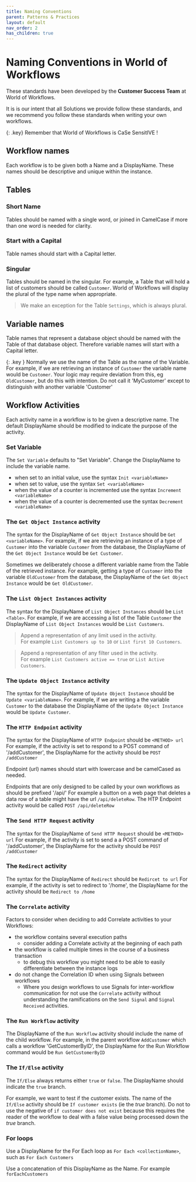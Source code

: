 ```yaml
---
title: Naming Conventions
parent: Patterns & Practices
layout: default
nav_order: 2
has_children: true
---
```


# Naming Conventions in World of Workflows

These standards have been developed by the **Customer Success Team** at World of Workflows.  

It is is our intent that all Solutions we provide follow these standards, and we recommend you follow these standards when writing your own workflows.

{: .key}
Remember that World of Workflows is CaSe SensitIVE !


## Workflow names

Each workflow is to be given both a Name and a DisplayName.  These names should be descriptive and unique within the instance.

## Tables

### Short Name
Tables should be named with a single word, or joined in CamelCase if more than one word is needed for clarity.

### Start with a Capital
Table names should start with a Capital letter.

### Singular
Tables should be named in the singular.  For example, a Table that will hold a list of customers should be called `Customer`.  World of Workflows will display the plural of the type name when appropriate.

> We make an exception for the Table `Settings`, which is always plural.

## Variable names

Table names that represent a database object should be named with the Table of that database object.  Therefore variable names will start with a Capital letter.

{: .key }
Normally we use the name of the Table as the name of the Variable.
For example, if we are retrieving an instance of `Customer` the variable name would be `Customer`.  Your logic may require deviation from this, eg  `OldCustomer`, but do this with intention.  Do not call it 'MyCustomer' except to distinguish with another variable 'Customer'


## Workflow Activities

Each activity name in a workflow is to be given a descriptive name.  The default DisplayName should be modified to indicate the purpose of the activity.

### Set Variable

The `Set Variable` defaults to "Set Variable".  Change the DisplayName to include the variable name.

- when set to an initial value, use the syntax `Init <variableName>`
- when set to  value, use the syntax `Set <variableName>`
- when the value of a counter is incremented use the syntax `Increment <variableName>`
- when the value of a counter is decremented use the syntax `Decrement <variableName>`


### The `Get Object Instance` activity

The syntax for the DisplayName of `Get Object Instance` should be `Get <variableName>`.  For example, if we are retrieving an instance of a type of `Customer` into the variable `Customer` from the database, the DisplayName of the `Get Object Instance` would be `Get Customer`.  

Sometimes we deliberately choose a different variable name from the Table of the retrieved instance.  For example, getting a type of `Customer` into the variable `OldCustomer` from the database, the DisplayName of the `Get Object Instance` would be `Get OldCustomer`.  





### The `List Object Instances` activity

The syntax for the DisplayName of `List Object Instances` should be `List <Table>`.  For example, if we are accessing a list of the Table `Customer` the DisplayName of  `List Object Instances` would be `List Customers`.  

> Append a representation of any limit used in the activity.  
>  For example  `List Customers up to 10` or `List first 10 Customers`.

> Append a representation of any filter used in the activity.  
>  For example  `List Customers active == true` or `List Active Customers`.



### The `Update Object Instance` activity

The syntax for the DisplayName of `Update Object Instance` should be `Update <variableName>`.  For example, if we are writing a the variable `Customer` to the database the DisplayName of the `Update Object Instance` would be `Update Customer`. 


### The `HTTP Endpoint` activity

The syntax for the DisplayName of `HTTP Endpoint` should be `<METHOD> url`
For example, if the activity is set to respond to a POST command of '/addCustomer', the DisplayName for the activity should be `POST /addCustomer`

Endpoint (url) names should start with lowercase and be camelCased as needed.

Endpoints that are only designed to be called by your own workflows as should be prefixed '/api/'  For example a button on a web page that deletes a data row of a table might have the url `/api/deleteRow`.  The HTP Endpoint activity would be called `POST /api/deleteRow`

### The `Send HTTP Request` activity

The syntax for the DisplayName of `Send HTTP Request` should be `<METHOD> url`
For example, if the activity is set to send a a POST command of '/addCustomer', the DisplayName for the activity should be `POST /addCustomer`

### The `Redirect` activity

The syntax for the DisplayName of `Redirect` should be `Redircet to url`
For example, if the activity is set to redirect to '/home', the DisplayName for the activity should be `Redirect to /home`


### The `Correlate` activity

Factors to consider when deciding to add Correlate activities to your Workflows:

- the workflow contains several execution paths 
  - consider adding a Correlate activity at the beginning of each path
- the workflow is called multiple times in the course of a business transaction 
  - to debug this workflow you might need to be able to easily differentiate between the instance logs
- do not change the Correlation ID when using Signals between workflows
  - Where you design workflows to use Signals for inter-workflow communication for not use the `Correlate` activity without understanding the ramifications on the `Send Signal` and `Signal Received` activities.

### The `Run Workflow` activity

The DisplayName of the `Run Workflow` activity should include the name of the child workflow.  For example, in the parent workflow `AddCustomer` which calls a workflow 'GetCustomerByID', the DisplayName for the Run Workflow command would be `Run GetCustomerByID`


### The `If/Else` activity

The `If/Else` always returns either `true` or `false`.  The DisplayName should indicate the `true` branch.  

For example, we want to test if the customer exists.  The name of the `If/Else` activity should be `If customer exists` (ie the *true* branch).  Do not to use the negative of `if customer does not exist` because this requires the reader of the workflow to deal with a false value being processed down the *true* branch.

### For loops

Use a DisplayName for the For Each loop as `For Each <collectionName>`, such as `For Each Customers`

Use a concatenation of this DisplayName as the Name.  For example `forEachCustomers`